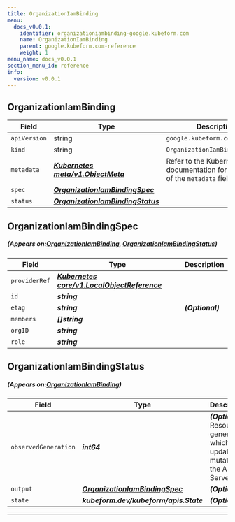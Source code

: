 ```yaml
---
title: OrganizationIamBinding
menu:
  docs_v0.0.1:
    identifier: organizationiambinding-google.kubeform.com
    name: OrganizationIamBinding
    parent: google.kubeform.com-reference
    weight: 1
menu_name: docs_v0.0.1
section_menu_id: reference
info:
  version: v0.0.1
---
```


## OrganizationIamBinding
| Field | Type | Description |
| ------ | ----- | ----------- |
| `apiVersion` | string | `google.kubeform.com/v1alpha1` |
|    `kind` | string | `OrganizationIamBinding` |
| `metadata` | ***[Kubernetes meta/v1.ObjectMeta](https://kubernetes.io/docs/reference/generated/kubernetes-api/v1.13/#objectmeta-v1-meta)***|Refer to the Kubernetes API documentation for the fields of the `metadata` field.|
| `spec` | ***[OrganizationIamBindingSpec](#OrganizationIamBindingSpec)***||
| `status` | ***[OrganizationIamBindingStatus](#OrganizationIamBindingStatus)***||
## OrganizationIamBindingSpec
##### (Appears on:[OrganizationIamBinding](#OrganizationIamBinding), [OrganizationIamBindingStatus](#OrganizationIamBindingStatus))
| Field | Type | Description |
| ------ | ----- | ----------- |
| `providerRef` | ***[Kubernetes core/v1.LocalObjectReference](https://kubernetes.io/docs/reference/generated/kubernetes-api/v1.13/#localobjectreference-v1-core)***||
| `id` | ***string***||
| `etag` | ***string***| ***(Optional)*** |
| `members` | ***[]string***||
| `orgID` | ***string***||
| `role` | ***string***||
## OrganizationIamBindingStatus
##### (Appears on:[OrganizationIamBinding](#OrganizationIamBinding))
| Field | Type | Description |
| ------ | ----- | ----------- |
| `observedGeneration` | ***int64***| ***(Optional)*** Resource generation, which is updated on mutation by the API Server.|
| `output` | ***[OrganizationIamBindingSpec](#OrganizationIamBindingSpec)***| ***(Optional)*** |
| `state` | ***kubeform.dev/kubeform/apis.State***| ***(Optional)*** |
---
